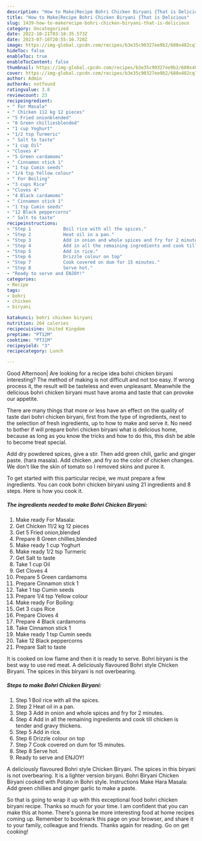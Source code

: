 ```yaml
---
description: "How to Make|Recipe Bohri Chicken Biryani {That is Delicious"
title: "How to Make|Recipe Bohri Chicken Biryani {That is Delicious"
slug: 1439-how-to-makerecipe-bohri-chicken-biryani-that-is-delicious
category: Uncategorized
date: 2022-10-21T03:18:35.573Z
date: 2023-07-16T20:55:16.720Z
image: https://img-global.cpcdn.com/recipes/b3e35c90327ee9b2/680x482cq70/bohri-chicken-biryani-recipe-main-photo.jpg
hideToc: false
enableToc: true
enableTocContent: false
thumbnail: https://img-global.cpcdn.com/recipes/b3e35c90327ee9b2/680x482cq70/bohri-chicken-biryani-recipe-main-photo.jpg
cover: https://img-global.cpcdn.com/recipes/b3e35c90327ee9b2/680x482cq70/bohri-chicken-biryani-recipe-main-photo.jpg
author: Admin
authorAv: notfound
ratingvalue: 3.8
reviewcount: 23
recipeingredient:
- " For Masala"
- " Chicken 112 kg 12 pieces"
- "5 Fried onionblended"
- "8 Green chilliesblended"
- "1 cup Yoghurt"
- "1/2 tsp Turmeric"
- " Salt to taste"
- "1 cup Oil"
- "Cloves 4"
- "5 Green cardamoms"
- " Cinnamon stick 1"
- "1 tsp Cumin seeds"
- "1/4 tsp Yellow colour"
- " For Boiling"
- "3 cups Rice"
- "Cloves 4"
- "4 Black cardamoms"
- " Cinnamon stick 1"
- "1 tsp Cumin seeds"
- "12 Black peppercorns"
- " Salt to taste"
recipeinstructions:
- "Step 1            Boil rice with all the spices."
- "Step 2            Heat oil in a pan."
- "Step 3            Add in onion and whole spices and fry for 2 minutes."
- "Step 4            Add in all the remaining ingredients and cook till chicken is tender and gravy thickens."
- "Step 5            Add in rice."
- "Step 6            Drizzle colour on top"
- "Step 7            Cook covered on dum for 15 minutes."
- "Step 8            Serve hot."
- "Ready to serve and ENJOY!"
categories:
- Recipe
tags:
- bohri
- chicken
- biryani

katakunci: bohri chicken biryani 
nutrition: 264 calories
recipecuisine: United Kingdom
preptime: "PT12M"
cooktime: "PT31M"
recipeyield: "3"
recipecategory: Lunch

---
```



Good Afternoon| Are looking for a recipe idea bohri chicken biryani interesting? The method of making is not difficult and not too easy. If wrong process it, the result will be tasteless and even unpleasant. Meanwhile the delicious bohri chicken biryani must have aroma and taste that can provoke our appetite.






There are many things that more or less have an effect on the quality of taste dari bohri chicken biryani, first from the type of ingredients, next to the selection of fresh ingredients, up to how to make and serve it. No need to bother if will prepare bohri chicken biryani what is delicious home, because as long as you know the tricks and how to do this, this dish be able to become treat special.


Add dry powdered spices, give a stir. Then add green chili, garlic and ginger paste. (hara masala). Add chicken ,and fry so the color of chicken changes. We don&#39;t like the skin of tomato so I removed skins and puree it.


To get started with this particular recipe, we must prepare a few ingredients. You can cook bohri chicken biryani using 21 ingredients and 8 steps. Here is how you cook it.

<!--inarticleads1-->

##### The ingredients needed to make Bohri Chicken Biryani:

1. Make ready  For Masala:
1. Get  Chicken 11/2 kg 12 pieces
1. Get 5 Fried onion,blended
1. Prepare 8 Green chillies,blended
1. Make ready 1 cup Yoghurt
1. Make ready 1/2 tsp Turmeric
1. Get  Salt to taste
1. Take 1 cup Oil
1. Get Cloves 4
1. Prepare 5 Green cardamoms
1. Prepare  Cinnamon stick 1
1. Take 1 tsp Cumin seeds
1. Prepare 1/4 tsp Yellow colour
1. Make ready  For Boiling:
1. Get 3 cups Rice
1. Prepare Cloves 4
1. Prepare 4 Black cardamoms
1. Take  Cinnamon stick 1
1. Make ready 1 tsp Cumin seeds
1. Take 12 Black peppercorns
1. Prepare  Salt to taste


It is cooked on low flame and then it is ready to serve. Bohri biryani is the best way to use red meat. A deliciously flavoured Bohri style Chicken Biryani. The spices in this biryani is not overbearing. 

<!--inarticleads2-->

##### Steps to make Bohri Chicken Biryani:

1. Step 1            Boil rice with all the spices.
1. Step 2            Heat oil in a pan.
1. Step 3            Add in onion and whole spices and fry for 2 minutes.
1. Step 4            Add in all the remaining ingredients and cook till chicken is tender and gravy thickens.
1. Step 5            Add in rice.
1. Step 6            Drizzle colour on top
1. Step 7            Cook covered on dum for 15 minutes.
1. Step 8            Serve hot.
1. Ready to serve and ENJOY!

A deliciously flavoured Bohri style Chicken Biryani. The spices in this biryani is not overbearing. It is a lighter version biryani. Bohri Biryani Chicken Biryani cooked with Potato in Bohri style. Instructions Make Hara Masala: Add green chillies and ginger garlic to make a paste. 

So that is going to wrap it up with this exceptional food bohri chicken biryani recipe. Thanks so much for your time. I am confident that you can make this at home. There's gonna be more interesting food at home recipes coming up. Remember to bookmark this page on your browser, and share it to your family, colleague and friends. Thanks again for reading. Go on get cooking!
